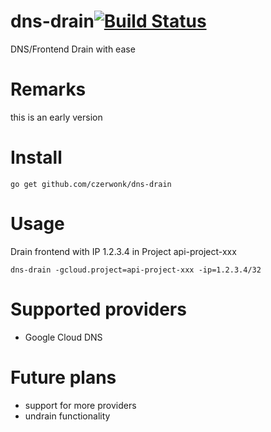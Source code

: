 # dns-drain[![Build Status](https://travis-ci.org/czerwonk/dns-drain.svg)][travis]
DNS/Frontend Drain with ease

# Remarks
this is an early version

# Install
```
go get github.com/czerwonk/dns-drain
```
# Usage
Drain frontend with IP 1.2.3.4 in Project api-project-xxx

```
dns-drain -gcloud.project=api-project-xxx -ip=1.2.3.4/32
```

# Supported providers
* Google Cloud DNS

# Future plans
* support for more providers
* undrain functionality

[travis]: https://travis-ci.org/czerwonk/dns-drain

